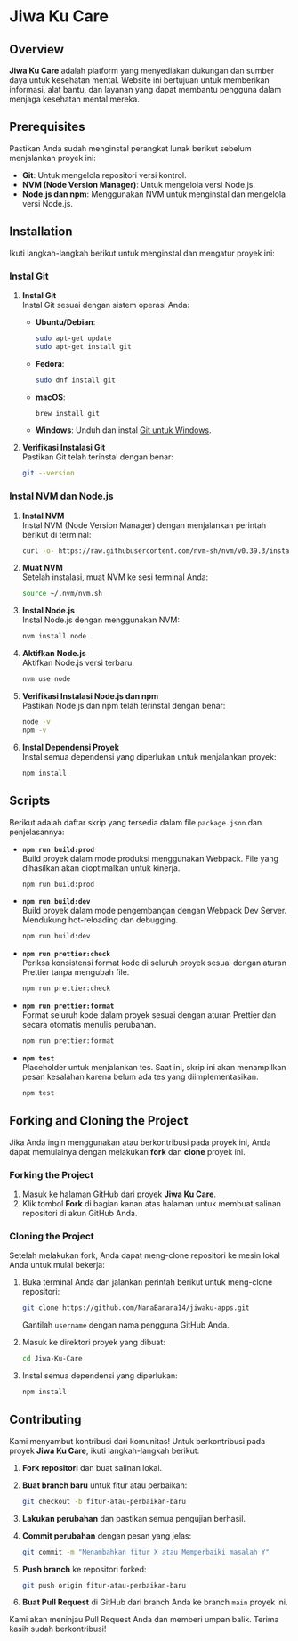 # Jiwa Ku Care

## Overview

**Jiwa Ku Care** adalah platform yang menyediakan dukungan dan sumber daya untuk kesehatan mental. Website ini bertujuan untuk memberikan informasi, alat bantu, dan layanan yang dapat membantu pengguna dalam menjaga kesehatan mental mereka.

## Prerequisites

Pastikan Anda sudah menginstal perangkat lunak berikut sebelum menjalankan proyek ini:

- **Git**: Untuk mengelola repositori versi kontrol.
- **NVM (Node Version Manager)**: Untuk mengelola versi Node.js.
- **Node.js dan npm**: Menggunakan NVM untuk menginstal dan mengelola versi Node.js.

## Installation

Ikuti langkah-langkah berikut untuk menginstal dan mengatur proyek ini:

### Instal Git

1. **Instal Git**  
   Instal Git sesuai dengan sistem operasi Anda:

   - **Ubuntu/Debian**:

     ```bash
     sudo apt-get update
     sudo apt-get install git
     ```

   - **Fedora**:

     ```bash
     sudo dnf install git
     ```

   - **macOS**:

     ```bash
     brew install git
     ```

   - **Windows**:
     Unduh dan instal [Git untuk Windows](https://git-scm.com/download/win).

2. **Verifikasi Instalasi Git**  
   Pastikan Git telah terinstal dengan benar:

   ```bash
   git --version
   ```

### Instal NVM dan Node.js

1. **Instal NVM**  
   Instal NVM (Node Version Manager) dengan menjalankan perintah berikut di terminal:

   ```bash
   curl -o- https://raw.githubusercontent.com/nvm-sh/nvm/v0.39.3/install.sh | bash
   ```

2. **Muat NVM**  
   Setelah instalasi, muat NVM ke sesi terminal Anda:

   ```bash
   source ~/.nvm/nvm.sh
   ```

3. **Instal Node.js**  
   Instal Node.js dengan menggunakan NVM:

   ```bash
   nvm install node
   ```

4. **Aktifkan Node.js**  
   Aktifkan Node.js versi terbaru:

   ```bash
   nvm use node
   ```

5. **Verifikasi Instalasi Node.js dan npm**  
   Pastikan Node.js dan npm telah terinstal dengan benar:

   ```bash
   node -v
   npm -v
   ```

6. **Instal Dependensi Proyek**  
   Instal semua dependensi yang diperlukan untuk menjalankan proyek:

   ```bash
   npm install
   ```

## Scripts

Berikut adalah daftar skrip yang tersedia dalam file `package.json` dan penjelasannya:

- **`npm run build:prod`**  
  Build proyek dalam mode produksi menggunakan Webpack. File yang dihasilkan akan dioptimalkan untuk kinerja.

  ```bash
  npm run build:prod
  ```

- **`npm run build:dev`**  
  Build proyek dalam mode pengembangan dengan Webpack Dev Server. Mendukung hot-reloading dan debugging.

  ```bash
  npm run build:dev
  ```

- **`npm run prettier:check`**  
  Periksa konsistensi format kode di seluruh proyek sesuai dengan aturan Prettier tanpa mengubah file.

  ```bash
  npm run prettier:check
  ```

- **`npm run prettier:format`**  
  Format seluruh kode dalam proyek sesuai dengan aturan Prettier dan secara otomatis menulis perubahan.

  ```bash
  npm run prettier:format
  ```

- **`npm test`**  
  Placeholder untuk menjalankan tes. Saat ini, skrip ini akan menampilkan pesan kesalahan karena belum ada tes yang diimplementasikan.

  ```bash
  npm test
  ```

## Forking and Cloning the Project

Jika Anda ingin menggunakan atau berkontribusi pada proyek ini, Anda dapat memulainya dengan melakukan **fork** dan **clone** proyek ini.

### Forking the Project

1. Masuk ke halaman GitHub dari proyek **Jiwa Ku Care**.
2. Klik tombol **Fork** di bagian kanan atas halaman untuk membuat salinan repositori di akun GitHub Anda.

### Cloning the Project

Setelah melakukan fork, Anda dapat meng-clone repositori ke mesin lokal Anda untuk mulai bekerja:

1. Buka terminal Anda dan jalankan perintah berikut untuk meng-clone repositori:

   ```bash
   git clone https://github.com/NanaBanana14/jiwaku-apps.git
   ```

   Gantilah `username` dengan nama pengguna GitHub Anda.

2. Masuk ke direktori proyek yang dibuat:

   ```bash
   cd Jiwa-Ku-Care
   ```

3. Instal semua dependensi yang diperlukan:

   ```bash
   npm install
   ```

## Contributing

Kami menyambut kontribusi dari komunitas! Untuk berkontribusi pada proyek **Jiwa Ku Care**, ikuti langkah-langkah berikut:

1. **Fork repositori** dan buat salinan lokal.
2. **Buat branch baru** untuk fitur atau perbaikan:

   ```bash
   git checkout -b fitur-atau-perbaikan-baru
   ```

3. **Lakukan perubahan** dan pastikan semua pengujian berhasil.
4. **Commit perubahan** dengan pesan yang jelas:

   ```bash
   git commit -m "Menambahkan fitur X atau Memperbaiki masalah Y"
   ```

5. **Push branch** ke repositori forked:

   ```bash
   git push origin fitur-atau-perbaikan-baru
   ```

6. **Buat Pull Request** di GitHub dari branch Anda ke branch `main` proyek ini.

Kami akan meninjau Pull Request Anda dan memberi umpan balik. Terima kasih sudah berkontribusi!
